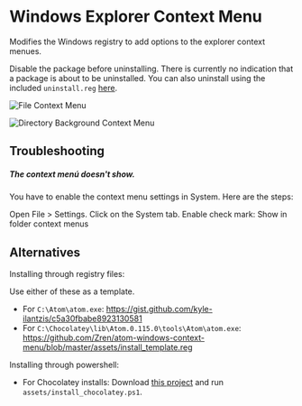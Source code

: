 Windows Explorer Context Menu
=============================

Modifies the Windows registry to add options to the explorer context menues.

Disable the package before uninstalling. There is currently no indication that a package is about to be uninstalled. You can also uninstall using the included `uninstall.reg` [here](https://github.com/Zren/atom-windows-context-menu/blob/master/assets/uninstall.reg).

![File Context Menu](http://i.imgur.com/3iRCt7m.png)

![Directory Background Context Menu](http://i.imgur.com/9v0UZKo.png)

Troubleshooting
------------
##### The context menú doesn't show.
You have to enable the context menu settings in System. Here are the steps:

Open File > Settings.
Click on the System tab.
Enable check mark: Show in folder context menus

Alternatives
------------

Installing through registry files:

Use either of these as a template.

* For `C:\Atom\atom.exe`: https://gist.github.com/kyle-ilantzis/c5a30fbabe8923130581
* For `C:\Chocolatey\lib\Atom.0.115.0\tools\Atom\atom.exe`: https://github.com/Zren/atom-windows-context-menu/blob/master/assets/install_template.reg

Installing through powershell:

* For Chocolatey installs: Download [this project](https://github.com/Zren/atom-windows-context-menu/archive/master.zip) and run `assets/install_chocolatey.ps1`.

